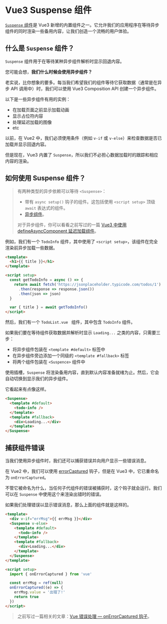 # Vue3 Suspense 组件

[`Suspense` 组件](https://vuejs.org/guide/built-ins/suspense.html#suspense)是 Vue3 新增的内置组件之一。它允许我们的应用程序在等待异步组件的同时渲染一些备用内容，让我们创造一个流畅的用户体验。

## 什么是 `Suspense` 组件？

`Suspense` 组件用于在等待某种异步组件解析时显示回退内容。

您可能会想，**我们什么时候会使用异步组件？**

老实说，比你想象的要多。每当我们希望我们的组件等待它获取数据（通常是在异步 API 调用中）时，我们可以使用 Vue3 Composition API 创建一个异步组件。

以下是一些异步组件有用的实例：

- 在加载页面之前显示加载动画
- 显示占位符内容
- 处理延迟加载的图像
- etc

以前，在 Vue2 中，我们必须使用条件（例如 `v-if` 或 `v-else`）来检查数据是否已加载并显示回退内容。

但是现在，Vue3 内置了 `Suspense`，所以我们不必担心数据加载时的跟踪和相应内容的渲染。

## 如何使用 Suspense 组件？

> 有两种类型的异步依赖可以等待 `<Suspense>`：
>
> - 带有 `async setup()` 钩子的组件。这包括使用 `<script setup>` 顶级 `await` 表达式的组件。
> - [异步组件](https://vuejs.org/guide/components/async.html)。
>
> 对于异步组件，你可以看看之前写过的一篇 [Vue3 中使用 defineAsyncComponent 延迟加载组件](https://github.com/lio-zero/blog/blob/master/Vue/Vue3%20%E4%B8%AD%E4%BD%BF%E7%94%A8%20defineAsyncComponent%20%E5%BB%B6%E8%BF%9F%E5%8A%A0%E8%BD%BD%E7%BB%84%E4%BB%B6.md)。

例如，我们有一个 `TodoInfo` 组件，其中使用了 `<script setup>`，该组件在完全渲染前异步加载一些数据。

```html
<template>
  <h1>{{ title }}</h1>
</template>

<script setup>
  const getTodoInfo = async () => {
    return await fetch('https://jsonplaceholder.typicode.com/todos/1')
      .then(response => response.json())
      .then(json => json)
  }

  var { title } = await getTodoInfo()
</script>
```

然后，我们有一个 `TodoList.vue ` 组件，其中包含 `TodoInfo` 组件。

如果我们要在等待组件获取数据并解析时显示 `Loading...` 之类的内容，只需要三步：

- 将异步组件包装在 `<template #default>` 标签中
- 在异步组件旁边添加一个同级的 `<template #fallback>` 标签
- 将两个组件包装在 `<Suspence>` 组件中

使用插槽，`Suspense` 将渲染备用内容，直到默认内容准备就绪为止。然后，它会自动切换到显示我们的异步组件。

它看起来有点像这样。

```html
<Suspense>
  <template #default>
    <todo-info />
  </template>
  <template #fallback>
    <div>Loading...</div>
  </template>
</Suspense>
```

## 捕获组件错误

当我们使用异步组件时，我们还可以捕获错误并向用户显示一些错误消息。

在 Vue2 中，我们可以使用 [errorCaptured](https://vuejs.org/v2/api/#errorCaptured) 钩子，但是在 Vue3 中，它已重命名为 `onErrorCaptured`。

不管它被命名为什么，当任何子代组件的错误被捕获时，这个钩子就会运行。我们可以在 `Suspense` 中使用这个来渲染出错时的错误。

如果我们处理错误以显示错误消息，那么上面的组件就是这样的。

```html
<template>
  <div v-if="errMsg">{{ errMsg }}</div>
  <Suspense v-else>
    <template #default>
      <todo-info />
    </template>
    <template #fallback>
      <div>Loading...</div>
    </template>
  </Suspense>
</template>

<script setup>
  import { onErrorCaptured } from 'vue'

  const errMsg = ref(null)
  onErrorCaptured((e) => {
    errMsg.value = '出错了!'
    return true
  })
</script>
```

> 之前写过一篇相关的文章：[Vue 错误处理 — onErrorCaptured 钩子](https://github.com/lio-zero/blog/blob/master/Vue/Vue%20%E9%94%99%E8%AF%AF%E5%A4%84%E7%90%86%20%E2%80%94%20onErrorCaptured%20%E9%92%A9%E5%AD%90.md)。

